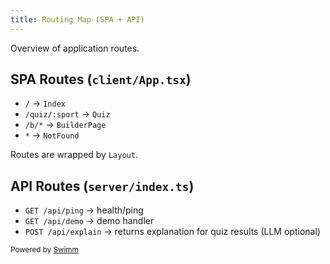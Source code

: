 ```yaml
---
title: Routing Map (SPA + API)
---
```


Overview of application routes.

## SPA Routes (`client/App.tsx`)

- `/` → `Index`
- `/quiz/:sport` → `Quiz`
- `/b/*` → `BuilderPage`
- `*` → `NotFound`

Routes are wrapped by `Layout`.

## API Routes (`server/index.ts`)

- `GET /api/ping` → health/ping
- `GET /api/demo` → demo handler
- `POST /api/explain` → returns explanation for quiz results (LLM optional)

<SwmMeta version="3.0.0" repo-id="Z2l0aHViJTNBJTNBU21hcnRmZWVkYmFjayUzQSUzQVByYXR5dXNoS2F1c2hhbDA5" repo-name="Smartfeedback"><sup>Powered by [Swimm](https://app.swimm.io/)</sup></SwmMeta>

